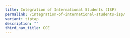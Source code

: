 ```yaml
---
title: Integration of International Students (ISP)
permalink: /integration-of-international-students-isp/
variant: tiptap
description: ""
third_nav_title: CCE
---
```

